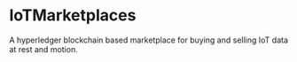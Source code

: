 # IoTMarketplaces
A hyperledger blockchain based marketplace for buying and selling IoT data at rest and motion.
